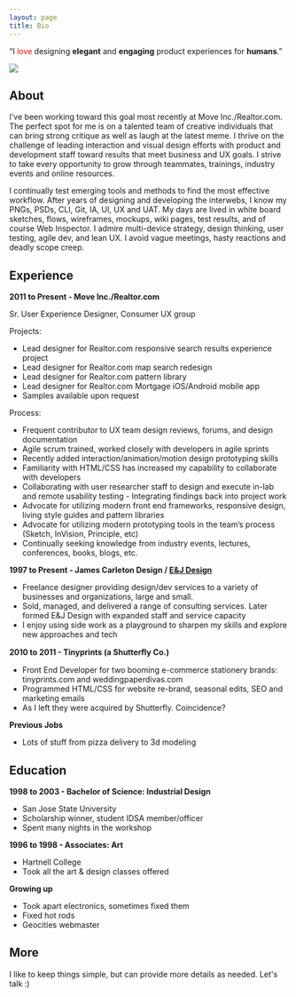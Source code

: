 ```yaml
---
layout: page
title: Bio
---
```


<p class="message">
  “I <span style="color: red;">love</span> designing <b>elegant</b> and <b>engaging</b> product experiences for <b>humans</b>.” 
</p>

<img src="/assets/meandpostits.png">

## About

I’ve been working toward this goal most recently at Move Inc./Realtor.com. The perfect spot for me is on a talented team of creative individuals that can bring strong critique as well as laugh at the latest meme. I thrive on the challenge of leading interaction and visual design efforts with product and development staff toward results that meet business and UX goals. I strive to take every opportunity to grow through teammates, trainings, industry events and online resources.

I continually test emerging tools and methods to find the most effective workflow. After years of designing and developing the interwebs, I know my PNGs, PSDs, CLI, Git, IA, UI, UX and UAT. My days are lived in white board sketches, flows, wireframes, mockups, wiki pages, test results, and of course Web Inspector. I admire multi-device strategy, design thinking, user testing, agile dev, and lean UX. I avoid vague meetings, hasty reactions and deadly scope creep.


## Experience

**2011 to Present - Move Inc./Realtor.com**

Sr. User Experience Designer, Consumer UX group
 
Projects:

- Lead designer for Realtor.com responsive search results experience project
- Lead designer for Realtor.com map search redesign
- Lead designer for Realtor.com pattern library
- Lead designer for Realtor.com Mortgage iOS/Android mobile app
- Samples available upon request

Process:

- Frequent contributor to UX team design reviews, forums, and design documentation
- Agile scrum trained, worked closely with developers in agile sprints
- Recently added interaction/animation/motion design prototyping skills
- Familiarity with HTML/CSS has increased my capability to collaborate with developers
- Collaborating with user researcher staff to design and execute in-lab and remote usability testing - Integrating findings back into project work 
- Advocate for utilizing modern front end frameworks, responsive design, living style guides and pattern libraries
- Advocate for utilizing modern prototyping tools in the team’s process (Sketch, InVision, Principle, etc)
- Continually seeking knowledge from industry events, lectures, conferences, books, blogs, etc.

**1997 to Present - James Carleton Design / [E&J Design](http://eandjdesign.com/)**

- Freelance designer providing design/dev services to a variety of businesses and organizations, large and small.
- Sold, managed, and delivered a range of consulting services. Later formed E&J Design with expanded staff and service capacity
- I enjoy using side work as a playground to sharpen my skills and explore new approaches and tech

**2010 to 2011 - Tinyprints (a Shutterﬂy Co.)**

- Front End Developer for two booming e-commerce stationery brands: tinyprints.com and weddingpaperdivas.com
- Programmed HTML/CSS for website re-brand, seasonal edits, SEO and marketing emails
- As I left they were acquired by Shutterfly. Coincidence?

**Previous Jobs**

- Lots of stuff from pizza delivery to 3d modeling

## Education

**1998 to 2003 - Bachelor of Science: Industrial Design**

- San Jose State University
- Scholarship winner, student IDSA member/officer
- Spent many nights in the workshop

**1996 to 1998 - Associates: Art**

- Hartnell College
- Took all the art & design classes offered

**Growing up**
- Took apart electronics, sometimes fixed them
- Fixed hot rods
- Geocities webmaster

## More
 
I like to keep things simple, but can provide more details as needed. 
Let's talk :)
